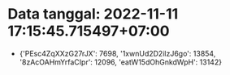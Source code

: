 # Data tanggal: 2022-11-11 17:15:45.715497+07:00

* {'PEsc4ZqXXzG27rJX': 7698, '1xwnUd2D2ilzJ6go': 13854, '8zAcOAHmYrfaCIpr': 12096, 'eatW15dOhGnkdWpH': 13142}
